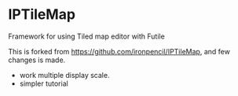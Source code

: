 IPTileMap
=========

Framework for using Tiled map editor with Futile

This is forked from https://github.com/ironpencil/IPTileMap, and few changes is made.

- work multiple display scale.
- simpler tutorial
